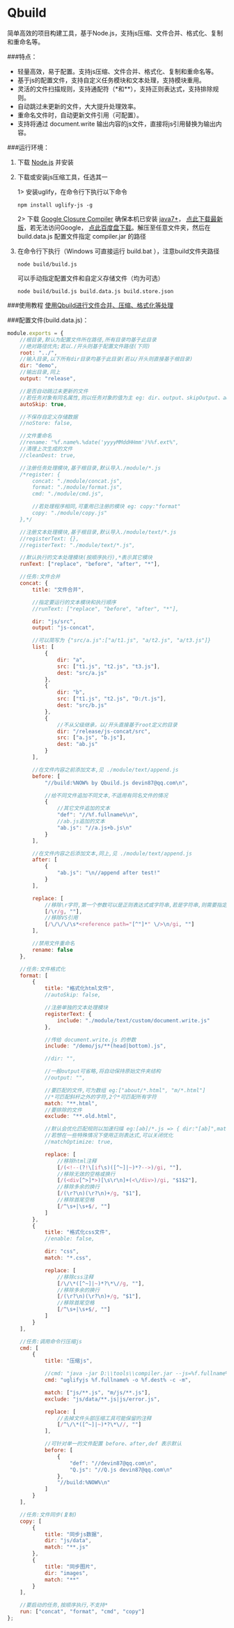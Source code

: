 # Qbuild
简单高效的项目构建工具，基于Node.js，支持js压缩、文件合并、格式化、复制和重命名等。

###特点：
<ul>
    <li>轻量高效，易于配置。支持js压缩、文件合并、格式化、复制和重命名等。</li>
	<li>基于js的配置文件，支持自定义任务模块和文本处理，支持模块重用。</li>
	<li>灵活的文件扫描规则，支持通配符（*和**），支持正则表达式，支持排除规则。</li>
	<li>自动跳过未更新的文件，大大提升处理效率。</li>
	<li>重命名文件时，自动更新文件引用（可配置）。</li>
	<li>支持将通过 document.write 输出内容的js文件，直接将js引用替换为输出内容。</li>
</ul>

###运行环境：
1. 下载 [Node.js](https://nodejs.org/en/download/) 并安装
2. 下载或安装js压缩工具，任选其一

    1> 安装uglify，在命令行下执行以下命令

    ```npm install uglify-js -g```

    2> 下载 [Google Closure Compiler](https://github.com/google/closure-compiler)
    确保本机已安装 [java7+](http://www.java.com/zh_CN/download/manual.jsp)，
    [点此下载最新版](http://dl.google.com/closure-compiler/compiler-latest.zip)，若无法访问Google， [点此百度盘下载](http://pan.baidu.com/s/1o6SQ2kM)。解压至任意文件夹，然后在 build.data.js 配置文件指定 compiler.jar 的路径
3. 在命令行下执行（Windows 可直接运行 build.bat ），注意build文件夹路径

    ```node build/build.js```
    
    可以手动指定配置文件和自定义存储文件（均为可选）
    
    ```node build/build.js build.data.js build.store.json```

###使用教程
[使用Qbuild进行文件合并、压缩、格式化等处理](http://www.cnblogs.com/devin87/p/Qbuild-doc.html)


###配置文件(build.data.js)：
```javascript
module.exports = {
    //根目录,默认为配置文件所在路径,所有目录均基于此目录
    //绝对路径优先;若以./开头则基于配置文件路径(下同)
    root: "../",
    //输入目录,以下所有dir目录均基于此目录(若以/开头则直接基于根目录)
    dir: "demo",
    //输出目录,同上
    output: "release",

    //是否自动跳过未更新的文件
    //若任务对象有同名属性,则以任务对象的值为主 eg: dir、output、skipOutput、autoSkip、enable、preload、rename、registerText、runText
    autoSkip: true,

    //不保存自定义存储数据
    //noStore: false,

    //文件重命名
    //rename: "%f.name%.%date('yyyyMMddHHmm')%%f.ext%",
    //清理上次生成的文件
    //cleanDest: true,

    //注册任务处理模块,基于根目录,默认导入./module/*.js
    /*register: {
        concat: "./module/concat.js",
        format: "./module/format.js",
        cmd: "./module/cmd.js",

        //若处理程序相同,可重用已注册的模块 eg: copy:"format"
        copy: "./module/copy.js"
    },*/

    //注册文本处理模块,基于根目录,默认导入./module/text/*.js
    //registerText: {},
    //registerText: "./module/text/*.js",

    //默认执行的文本处理模块(按顺序执行),*表示其它模块
    runText: ["replace", "before", "after", "*"],

    //任务:文件合并
    concat: {
        title: "文件合并",

        //指定要运行的文本模块和执行顺序
        //runText: ["replace", "before", "after", "*"],

        dir: "js/src",
        output: "js-concat",

        //可以简写为 {"src/a.js":["a/t1.js", "a/t2.js", "a/t3.js"]}
        list: [
            {
                dir: "a",
                src: ["t1.js", "t2.js", "t3.js"],
                dest: "src/a.js"
            },
            {
                dir: "b",
                src: ["t1.js", "t2.js", "D:/t.js"],
                dest: "src/b.js"
            },
            {
                //不从父级继承，以/开头直接基于root定义的目录
                dir: "/release/js-concat/src",
                src: ["a.js", "b.js"],
                dest: "ab.js"
            }
        ],

        //在文件内容之前添加文本,见 ./module/text/append.js
        before: [
            "//build:%NOW% by Qbuild.js devin87@qq.com\n",

            //给不同文件追加不同文本,不适用有同名文件的情况
            {
                //其它文件追加的文本
                "def": "//%f.fullname%\n",
                //ab.js追加的文本
                "ab.js": "//a.js+b.js\n"
            }
        ],

        //在文件内容之后添加文本,同上,见 ./module/text/append.js
        after: [
            {
                "ab.js": "\n//append after test!"
            }
        ],

        replace: [
            //移除\r字符,第一个参数可以是正则表达式或字符串,若是字符串,则需要指定第3个参数(正则表达式标记 eg:g、i、m或其组合)
            [/\r/g, ""],
            //移除VS引用
            [/\/\/\/\s*<reference path="[^"]*" \/>\n/gi, ""]
        ],

        //禁用文件重命名
        rename: false
    },

    //任务:文件格式化
    format: [
        {
            title: "格式化html文件",
            //autoSkip: false,

            //注册单独的文本处理模块
            registerText: {
                include: "./module/text/custom/document.write.js"
            },

            //传给 document.write.js 的参数
            include: "/demo/js/**(head|bottom).js",

            //dir: "",

            //一般output可省略,将自动保持原始文件夹结构
            //output: "",

            //要匹配的文件,可为数组 eg:["about/*.html", "m/*.html"]
            //*可匹配斜杆之外的字符,2个*可匹配所有字符
            match: "**.html",
            //要排除的文件
            exclude: "**.old.html",

            //默认会优化匹配规则以加速扫描 eg:[ab]/*.js => { dir:"[ab]",match:"*.js" }
            //若想在一些特殊情况下使用正则表达式,可以关闭优化
            //matchOptimize: true,

            replace: [
                //移除html注释
                [/(<!--(?!\[if\s)([^~]|~)*?-->)/gi, ""],
                //移除无效的空格或换行
                [/(<div[^>]*>)[\s\r\n]+(<\/div>)/gi, "$1$2"],
                //移除多余的换行
                [/(\r?\n)(\r?\n)+/g, "$1"],
                //移除首尾空格
                [/^\s+|\s+$/, ""]
            ]
        },
        {
            title: "格式化css文件",
            //enable: false,

            dir: "css",
            match: "*.css",

            replace: [
                //移除css注释
                [/\/\*([^~]|~)*?\*\//g, ""],
                //移除多余的换行
                [/(\r?\n)(\r?\n)+/g, "$1"],
                //移除首尾空格
                [/^\s+|\s+$/, ""]
            ]
        }
    ],

    //任务:调用命令行压缩js
    cmd: [
        {
            title: "压缩js",

            //cmd: "java -jar D:\\tools\\compiler.jar --js=%f.fullname% --js_output_file=%f.dest%",
            cmd: "uglifyjs %f.fullname% -o %f.dest% -c -m",

            match: ["js/**.js", "m/js/**.js"],
            exclude: "js/data/**.js|js/error.js",

            replace: [
                //去掉文件头部压缩工具可能保留的注释
                [/^\/\*([^~]|~)*?\*\//, ""]
            ],

            //可针对单一的文件配置 before、after,def 表示默认
            before: [
                {
                    "def": "//devin87@qq.com\n",
                    "Q.js": "//Q.js devin87@qq.com\n"
                },
                "//build:%NOW%\n"
            ]
        }
    ],

    //任务:文件同步(复制)
    copy: [
        {
            title: "同步js数据",
            dir: "js/data",
            match: "**.js"
        },
        {
            title: "同步图片",
            dir: "images",
            match: "**"
        }
    ],

    //要启动的任务,按顺序执行,不支持*
    run: ["concat", "format", "cmd", "copy"]
};
`````